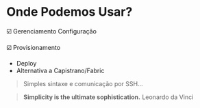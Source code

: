 
# Onde Podemos Usar?

:ballot_box_with_check: Gerenciamento Configuração

:ballot_box_with_check: Provisionamento
- Deploy
- Alternativa a Capistrano/Fabric


> Simples sintaxe e comunicação por SSH…


> **Simplicity is the ultimate sophistication.**
          Leonardo da Vinci




